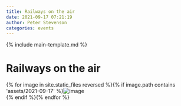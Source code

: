 ```yaml
---
title: Railways on the air
date: 2021-09-17 07:21:19
author: Peter Stevenson
categories: events
---
```


{% include main-template.md %}

# Railways on the air

{% for image in site.static_files reversed %}{% if image.path contains 'assets/2021-09-17' %}<img src="{{ site.baseurl }}{{ image.path }}" alt="image"/><br/>{% endif %}{% endfor %}
